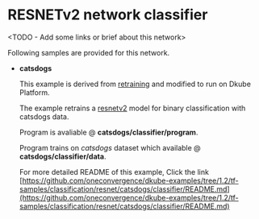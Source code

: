 # RESNETv2 network classifier
<TODO - Add some links or brief about this network>

Following samples are provided for this network.
- **catsdogs**

    This example is derived from [retraining](https://www.tensorflow.org/hub/tutorials/image_retraining) and modified to run on Dkube Platform.

    The example retrains a [resnetv2](https://tfhub.dev/google/imagenet/resnet_v2_50/feature_vector/1) model for binary classification with catsdogs data.

    Program is avaliable @ **catsdogs/classifier/program**.

    Program trains on *catsdogs* dataset which available @ **catsdogs/classifier/data**.

    For more detailed README of this example, Click the link [https://github.com/oneconvergence/dkube-examples/tree/1.2/tf-samples/classification/resnet/catsdogs/classifier/README.md](https://github.com/oneconvergence/dkube-examples/tree/1.2/tf-samples/classification/resnet/catsdogs/classifier/README.md)
